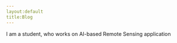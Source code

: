 ```yaml
---
layout:default
title:Blog
---
```


I am a student, who works on AI-based Remote Sensing application
